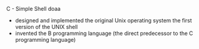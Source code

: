 C - Simple Shell doaa

* designed and implemented the original Unix operating system
the first version of the UNIX shell
* invented the B programming language (the direct predecessor to the C programming language)

